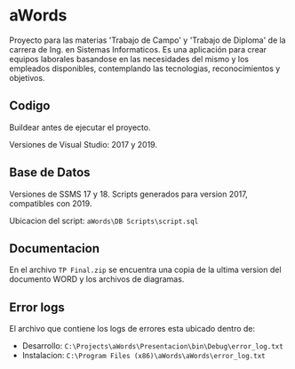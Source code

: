 # aWords
Proyecto para las materias 'Trabajo de Campo' y 'Trabajo de Diploma' de la carrera de Ing. en Sistemas Informaticos. Es una aplicación para crear equipos laborales basandose en las necesidades del mismo y los empleados disponibles, contemplando las tecnologias, reconocimientos y objetivos.

## Codigo
Buildear antes de ejecutar el proyecto.

Versiones de Visual Studio: 2017 y 2019.


## Base de Datos
Versiones de SSMS 17 y 18. Scripts generados para version 2017, compatibles con 2019.

Ubicacion del script: `aWords\DB Scripts\script.sql`


## Documentacion
En el archivo `TP Final.zip` se encuentra una copia de la ultima version del documento WORD y los archivos de diagramas.


## Error logs
El archivo que contiene los logs de errores esta ubicado dentro de: 
- Desarrollo: `C:\Projects\aWords\Presentacion\bin\Debug\error_log.txt`
- Instalacion: `C:\Program Files (x86)\aWords\aWords\error_log.txt`
